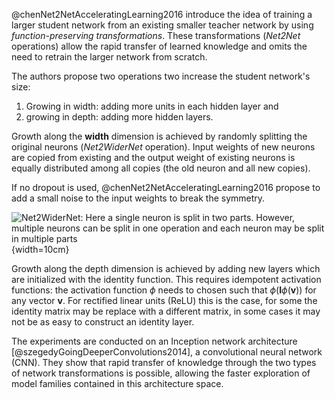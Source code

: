 @chenNet2NetAcceleratingLearning2016 introduce the idea of training a larger
student network from an existing smaller teacher network by using
*function-preserving transformations*.
These transformations (*Net2Net* operations) allow the rapid transfer of learned
knowledge and omits the need to retrain the larger network from scratch.

The authors propose two operations two increase the student network's size:

1. Growing in width: adding more units in each hidden layer and
2. growing in depth: adding more hidden layers.

Growth along the **width** dimension is achieved by randomly splitting the original
neurons (*Net2WiderNet* operation). Input weights of new neurons are copied from existing
and the output weight of existing neurons is equally distributed among all
copies (the old neuron and all new copies).

If no dropout is used, @chenNet2NetAcceleratingLearning2016 propose to add a small
noise to the input weights to break the symmetry.

![*Net2WiderNet*: Here a single neuron is split in two parts. However, multiple neurons can be split in one operation and each neuron may be split in multiple parts](img/splitting_neuron){width=10cm}

Growth along the depth dimension is achieved by adding new layers which are
initialized with the identity function.
This requires idempotent activation functions: the activation function $\phi$
needs to chosen such that $\phi(\mathbf{I}\phi(\mathbf{v}))$ for any vector $\mathbf{v}$.
For rectified linear units (ReLU) this is the case, for some the identity matrix
may be replace with a different matrix, in some cases it may not be as easy
to construct an identity layer.



The experiments are conducted on an Inception network architecture [@szegedyGoingDeeperConvolutions2014],
a convolutional neural network (CNN).
They show that rapid transfer of knowledge through the two types of network
transformations is possible, allowing the faster exploration of model families
contained in this architecture space.
